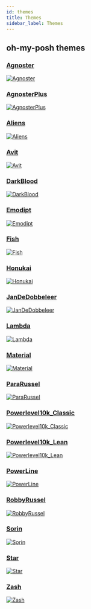 ```yaml
---
id: themes
title: Themes
sidebar_label: Themes
---
```


## oh-my-posh themes

### [Agnoster]

[![Agnoster](/img/themes/agnoster.png)][Agnoster]

### [AgnosterPlus]

[![AgnosterPlus](/img/themes/agnosterplus.png)][AgnosterPlus]

### [Aliens]

[![Aliens](/img/themes/aliens.png)][Aliens]

### [Avit]

[![Avit](/img/themes/avit.png)][Avit]

### [DarkBlood]

[![DarkBlood](/img/themes/darkblood.png)][DarkBlood]

### [Emodipt]

[![Emodipt](/img/themes/emodipt.png)][Emodipt]

### [Fish]

[![Fish](/img/themes/fish.png)][Fish]

### [Honukai]

[![Honukai](/img/themes/honukai.png)][Honukai]

### [JanDeDobbeleer]

[![JanDeDobbeleer](/img/themes/jandedobbeleer.png)][JanDeDobbeleer]

### [Lambda]

[![Lambda](/img/themes/lambda.png)][Lambda]

### [Material]

[![Material](/img/themes/material.png)][Material]

### [ParaRussel]

[![ParaRussel](/img/themes/pararussel.png)][ParaRussel]

### [Powerlevel10k_Classic]

[![Powerlevel10k_Classic](/img/themes/powerlevel10k_classic.png)][Powerlevel10k_Classic]

### [Powerlevel10k_Lean]

[![Powerlevel10k_Lean](/img/themes/powerlevel10k_lean.png)][Powerlevel10k_Lean]

### [PowerLine]

[![PowerLine](/img/themes/powerline.png)][PowerLine]

### [RobbyRussel]

[![RobbyRussel](/img/themes/robbyrussel.png)][RobbyRussel]

### [Sorin]

[![Sorin](/img/themes/sorin.png)][Sorin]

### [Star]

[![Star](/img/themes/star.png)][Star]

### [Zash]

[![Zash](/img/themes/zash.png)][Zash]

[Agnoster]: https://github.com/JanDeDobbeleer/oh-my-posh3/blob/main/themes/agnoster.omp.json 'Agnoster'
[AgnosterPlus]: https://github.com/JanDeDobbeleer/oh-my-posh3/blob/main/themes/agnosterplus.omp.json 'AgnosterPlus'
[Aliens]: https://github.com/JanDeDobbeleer/oh-my-posh3/blob/main/themes/aliens.omp.json 'Aliens'
[Avit]: https://github.com/JanDeDobbeleer/oh-my-posh3/blob/main/themes/avit.omp.json 'Avit'
[DarkBlood]: https://github.com/JanDeDobbeleer/oh-my-posh3/blob/main/themes/darkblood.omp.json 'DarkBlood'
[Emodipt]: https://github.com/JanDeDobbeleer/oh-my-posh3/blob/main/themes/emodipt.omp.json 'Emodipt'
[Fish]: https://github.com/JanDeDobbeleer/oh-my-posh3/blob/main/themes/fish.omp.json 'Fish'
[Honukai]: https://github.com/JanDeDobbeleer/oh-my-posh3/blob/main/themes/honukai.omp.json 'Honukai'
[JanDeDobbeleer]: https://github.com/JanDeDobbeleer/oh-my-posh3/blob/main/themes/jandedobbeleer.omp.json 'JanDeDobbeleer'
[Lambda]: https://github.com/JanDeDobbeleer/oh-my-posh3/blob/main/themes/lambda.omp.json 'Lambda'
[Material]: https://github.com/JanDeDobbeleer/oh-my-posh3/blob/main/themes/material.omp.json 'Material'
[ParaRussel]: https://github.com/JanDeDobbeleer/oh-my-posh3/blob/main/themes/ParaRussel.omp.json 'ParaRussel'
[Powerlevel10k_Classic]: https://github.com/JanDeDobbeleer/oh-my-posh3/blob/main/themes/powerlevel10k_classic.omp.json 'Powerlevel10k_Classic'
[Powerlevel10k_Lean]: https://github.com/JanDeDobbeleer/oh-my-posh3/blob/main/themes/powerlevel10k_lean.omp.json 'Powerlevel10k_Lean'
[PowerLine]: https://github.com/JanDeDobbeleer/oh-my-posh3/blob/main/themes/powerline.omp.json 'PowerLine'
[RobbyRussel]: https://github.com/JanDeDobbeleer/oh-my-posh3/blob/main/themes/robbyrussel.omp.json 'RobbyRussel'
[Sorin]: https://github.com/JanDeDobbeleer/oh-my-posh3/blob/main/themes/sorin.omp.json 'Sorin'
[Star]: https://github.com/JanDeDobbeleer/oh-my-posh3/blob/main/themes/star.omp.json 'Star'
[Zash]: https://github.com/JanDeDobbeleer/oh-my-posh3/blob/main/themes/zash.omp.json 'Zash'
